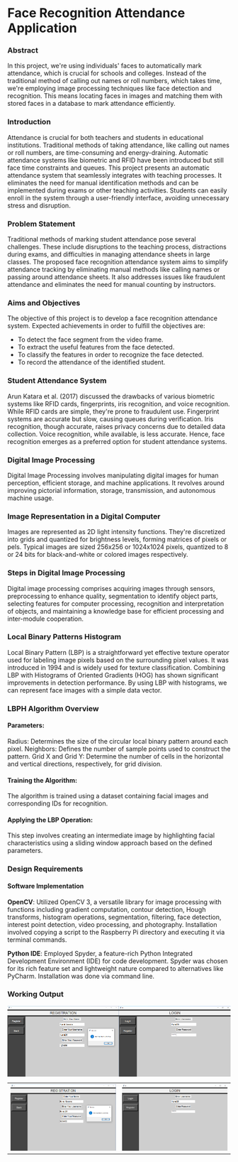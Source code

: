 
# Face Recognition Attendance Application

### Abstract

In this project, we're using individuals' faces to automatically mark attendance, which is crucial for schools and colleges. Instead of the traditional method of calling out names or roll numbers, which takes time, we're employing image processing techniques like face detection and recognition. This means locating faces in images and matching them with stored faces in a database to mark attendance efficiently.


### Introduction

Attendance is crucial for both teachers and students in educational institutions. Traditional methods of taking attendance, like calling out names or roll numbers, are time-consuming and energy-draining. Automatic attendance systems like biometric and RFID have been introduced but still face time constraints and queues. This project presents an automatic attendance system that seamlessly integrates with teaching processes. It eliminates the need for manual identification methods and can be implemented during exams or other teaching activities. Students can easily enroll in the system through a user-friendly interface, avoiding unnecessary stress and disruption.

### Problem Statement

Traditional methods of marking student attendance pose several challenges. These include disruptions to the teaching process, distractions during exams, and difficulties in managing attendance sheets in large classes. The proposed face recognition attendance system aims to simplify attendance tracking by eliminating manual methods like calling names or passing around attendance sheets. It also addresses issues like fraudulent attendance and eliminates the need for manual counting by instructors.

### Aims and Objectives


The objective of this project is to develop a face recognition attendance system. Expected achievements in order to fulfill the objectives are:

* To detect the face segment from the video frame.
* To extract the useful features from the face detected.
* To classify the features in order to recognize the face detected.
* To record the attendance of the identified student.

### Student Attendance System

Arun Katara et al. (2017) discussed the drawbacks of various biometric systems like RFID cards, fingerprints, iris recognition, and voice recognition. While RFID cards are simple, they're prone to fraudulent use. Fingerprint systems are accurate but slow, causing queues during verification. Iris recognition, though accurate, raises privacy concerns due to detailed data collection. Voice recognition, while available, is less accurate. Hence, face recognition emerges as a preferred option for student attendance systems.

### Digital Image Processing

Digital Image Processing involves manipulating digital images for human perception, efficient storage, and machine applications. It revolves around improving pictorial information, storage, transmission, and autonomous machine usage.

### Image Representation in a Digital Computer

Images are represented as 2D light intensity functions. They're discretized into grids and quantized for brightness levels, forming matrices of pixels or pels. Typical images are sized 256x256 or 1024x1024 pixels, quantized to 8 or 24 bits for black-and-white or colored images respectively.

### Steps in Digital Image Processing

Digital image processing comprises acquiring images through sensors, preprocessing to enhance quality, segmentation to identify object parts, selecting features for computer processing, recognition and interpretation of objects, and maintaining a knowledge base for efficient processing and inter-module cooperation.

### Local Binary Patterns Histogram

Local Binary Pattern (LBP) is a straightforward yet effective texture operator used for labeling image pixels based on the surrounding pixel values. It was introduced in 1994 and is widely used for texture classification. Combining LBP with Histograms of Oriented Gradients (HOG) has shown significant improvements in detection performance. By using LBP with histograms, we can represent face images with a simple data vector.

### LBPH Algorithm Overview
#### Parameters:
Radius: Determines the size of the circular local binary pattern around each pixel.
Neighbors: Defines the number of sample points used to construct the pattern.
Grid X and Grid Y: Determine the number of cells in the horizontal and vertical directions, respectively, for grid division.
#### Training the Algorithm:
The algorithm is trained using a dataset containing facial images and corresponding IDs for recognition.
#### Applying the LBP Operation:
This step involves creating an intermediate image by highlighting facial characteristics using a sliding window approach based on the defined parameters.

### Design Requirements
#### Software Implementation
**OpenCV**: Utilized OpenCV 3, a versatile library for image processing with functions including gradient computation, contour detection, Hough transforms, histogram operations, segmentation, filtering, face detection, interest point detection, video processing, and photography. Installation involved copying a script to the Raspberry Pi directory and executing it via terminal commands.

**Python IDE**: Employed Spyder, a feature-rich Python Integrated Development Environment (IDE) for code development. Spyder was chosen for its rich feature set and lightweight nature compared to alternatives like PyCharm. Installation was done via command line.


### Working Output

<div style="display: flex;">
    <img src="https://github.com/KunalSaxena22/Face-Recognition-Attendance-Application/blob/master/projects%20working%20image/pic1.png" alt="Alt Text 1" style="width: 50%;">
    <img src="https://github.com/KunalSaxena22/Face-Recognition-Attendance-Application/blob/master/projects%20working%20image/pic2.png" alt="Alt Text 2" style="width: 50%;">
</div>
<table>
  <tr>
    <td>
      <img src="https://github.com/KunalSaxena22/Face-Recognition-Attendance-Application/blob/master/projects%20working%20image/pic1.png" alt="Alt Text 1" style="width: 100%;">
    </td>
    <td>
      <img src="https://github.com/KunalSaxena22/Face-Recognition-Attendance-Application/blob/master/projects%20working%20image/pic2.png" alt="Alt Text 2" style="width: 100%;">
    </td>
  </tr>
</table>




